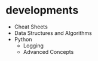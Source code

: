 # developments

- Cheat Sheets
- Data Structures and Algorithms
- Python
    - Logging
    - Advanced Concepts
